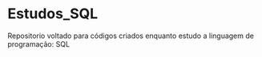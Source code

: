 # Estudos_SQL
Repositorio voltado para códigos criados enquanto estudo a linguagem de programação: SQL
